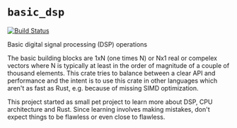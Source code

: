 # `basic_dsp`

[![Build Status](https://api.travis-ci.org/liebharc/basic_dsp.png)](https://travis-ci.org/liebharc/basic_dsp)

Basic digital signal processing (DSP) operations

The basic building blocks are 1xN (one times N) or Nx1 real or compelex vectors where N is typically at least in the order of magnitude of a couple of thousand elements. This crate tries to balance between a clear API and performance and the intent is to use this crate in other languages which aren't as fast as Rust, e.g. because of missing SIMD optimization.

This project started as small pet project to learn more about DSP, CPU architecture and Rust. Since learning involves making mistakes, don't expect things to be flawless or even close to flawless.